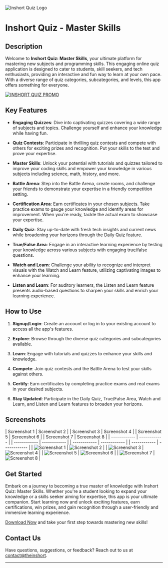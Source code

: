 ![Inshort Quiz Logo](https://play-lh.googleusercontent.com/fh4Lu_Ptw-HFcSPSzr-ZwZOvf13yVF1N2Jz2tPD7gjXPvULbo7vFgR4Nr1PaL9nQxw=s148-rw) 
# Inshort Quiz - Master Skills

## Description

Welcome to **Inshort Quiz: Master Skills**, your ultimate platform for mastering new subjects and programming skills. This engaging online quiz application is designed to cater to students, skill seekers, and tech enthusiasts, providing an interactive and fun way to learn at your own pace. With a diverse range of quiz categories, subcategories, and levels, this app offers something for everyone.

[![INSHORT QUIZ PROMO](https://img.youtube.com/vi/jhTVA7LI1zc/maxresdefault.jpg)](https://www.youtube.com/watch?v=jhTVA7LI1zc)


## Key Features

- **Engaging Quizzes**: Dive into captivating quizzes covering a wide range of subjects and topics. Challenge yourself and enhance your knowledge while having fun.

- **Quiz Contests**: Participate in thrilling quiz contests and compete with others for exciting prizes and recognition. Put your skills to the test and prove your expertise.

- **Master Skills**: Unlock your potential with tutorials and quizzes tailored to improve your coding skills and empower your knowledge in various subjects including science, math, history, and more.

- **Battle Arena**: Step into the Battle Arena, create rooms, and challenge your friends to demonstrate your expertise in a friendly competition setting.

- **Certification Area**: Earn certificates in your chosen subjects. Take practice exams to gauge your knowledge and identify areas for improvement. When you're ready, tackle the actual exam to showcase your expertise.

- **Daily Quiz**: Stay up-to-date with fresh tech insights and current news while broadening your horizons through the Daily Quiz feature.

- **True/False Area**: Engage in an interactive learning experience by testing your knowledge across various subjects with engaging true/false questions.

- **Watch and Learn**: Challenge your ability to recognize and interpret visuals with the Watch and Learn feature, utilizing captivating images to enhance your learning.

- **Listen and Learn**: For auditory learners, the Listen and Learn feature presents audio-based questions to sharpen your skills and enrich your learning experience.

## How to Use

1. **Signup/Login**: Create an account or log in to your existing account to access all the app's features.
   
2. **Explore**: Browse through the diverse quiz categories and subcategories available.
   
3. **Learn**: Engage with tutorials and quizzes to enhance your skills and knowledge.
   
4. **Compete**: Join quiz contests and the Battle Arena to test your skills against others.
   
5. **Certify**: Earn certificates by completing practice exams and real exams in your desired subjects.
   
6. **Stay Updated**: Participate in the Daily Quiz, True/False Area, Watch and Learn, and Listen and Learn features to broaden your horizons.

## Screenshots

| Screenshot 1 | Screenshot 2 | | Screenshot 3 | Screenshot 4 | | Screenshot 5 | Screenshot 6 | | Screenshot 7 | Screenshot 8 |
| ------------ | ------------ | | ------------ | ------------ | | ------------ | ------------ | | ------------ | ------------ |
| ![Screenshot 1](https://play-lh.googleusercontent.com/bObW2f9dFbOPrcTqiAaxso_8dVfq8Bt8qG4vxKmWNZoppSH6zo-rRPLrJvd8d0-N3js=w2560-h1440-rw) | ![Screenshot 2](https://play-lh.googleusercontent.com/0vde90y_w-h7P07h4nIpazWiRm8t7uhX4Z5ejpK7CmbFcnl6_MiHWnI-SbM5hsWaGJs=w2560-h1440-rw) | | ![Screenshot 3](https://play-lh.googleusercontent.com/L8-4pC3Png5hA0Da0fRC_O2T6s0VEvs5zwwpOI5pNYAxWjYjv5xZboUvtxmeHjPLYw=w2560-h1440-rw) | ![Screenshot 4](https://play-lh.googleusercontent.com/pYDFIl1ynqXTuM5fHPMpDLuM9PoRF15Yau_ac-88icq_3S8qr3nt7_MhjVMYc51I4Vg=w2560-h1440-rw) | | ![Screenshot 5](https://play-lh.googleusercontent.com/imNaOyqVEjtrzU6Q9PPMa85ftEAunqQ-U-sRH_NmE0CLio9F9wO_x6juilcnriOwzkI=w2560-h1440-rw) | ![Screenshot 6](https://play-lh.googleusercontent.com/bidpQOhXNacnO7nKMsXJHusK68ZLoRdiImwvYdO1eQ5Gtx4_9YBA4DggCjdGh3sMPY47=w2560-h1440-rw) | | ![Screenshot 7](https://play-lh.googleusercontent.com/PLv6EuHqL42zNv7RsKs_9-Px7GeCynSvdiYI7-ICmNiESmfOI6DRfypym7UiGHKuG2og=w2560-h1440-rw) | ![Screenshot 8](https://play-lh.googleusercontent.com/o8NX_bQdntbj-YKGvtVkw1C3BU3Qw4YZsv-kD6u34YII8PXhn2avOzn-0b1lOGHdF3Rn=w2560-h1440-rw) |


## Get Started

Embark on a journey to becoming a true master of knowledge with Inshort Quiz: Master Skills. Whether you're a student looking to expand your knowledge or a skills seeker aiming for expertise, this app is your ultimate companion. Start learning now and unlock exciting features, earn certifications, win prizes, and gain recognition through a user-friendly and immersive learning experience.


[Download Now](https://play.google.com/store/apps/details?id=com.theinshort.inshortquiz) and take your first step towards mastering new skills!

## Contact Us

Have questions, suggestions, or feedback? Reach out to us at [contact@theinshort](contact@theinshort).

---

